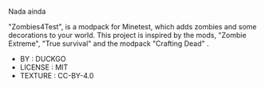Nada ainda

"Zombies4Test", is a modpack for Minetest, which adds zombies and
some decorations to your world.
This project is inspired by the mods, "Zombie Extreme", "True survival"
 and the modpack "Crafting Dead" .

 - BY : DUCKGO
 - LICENSE : MIT
 - TEXTURE : CC-BY-4.0
 
